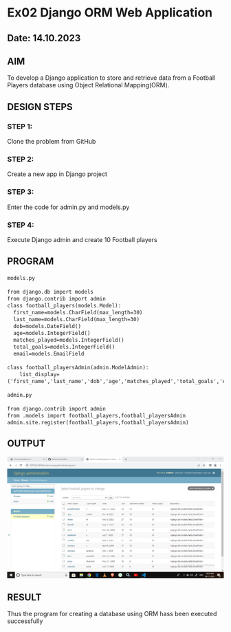 # Ex02 Django ORM Web Application
## Date: 14.10.2023 

## AIM
To develop a Django application to store and retrieve data from a Football Players database using Object Relational Mapping(ORM).

## DESIGN STEPS

### STEP 1:
Clone the problem from GitHub

### STEP 2:
Create a new app in Django project

### STEP 3:
Enter the code for admin.py and models.py

### STEP 4:
Execute Django admin and create 10 Football players

## PROGRAM
```
models.py

from django.db import models
from django.contrib import admin
class football_players(models.Model):
  first_name=models.CharField(max_length=30)
  last_name=models.CharField(max_length=30)
  dob=models.DateField()
  age=models.IntegerField()
  matches_played=models.IntegerField()
  total_goals=models.IntegerField()
  email=models.EmailField
  
class football_playersAdmin(admin.ModelAdmin):
    list_display=('first_name','last_name','dob','age','matches_played','total_goals','email')

admin.py

from django.contrib import admin
from .models import football_players,football_playersAdmin
admin.site.register(football_players,football_playersAdmin)
```

## OUTPUT
![Alt text](<Screenshot 2023-11-08 102930.png>)


## RESULT
Thus the program for creating a database using ORM hass been executed successfully
